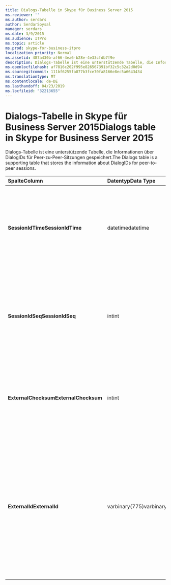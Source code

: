 ```yaml
---
title: Dialogs-Tabelle in Skype für Business Server 2015
ms.reviewer: ''
ms.author: serdars
author: SerdarSoysal
manager: serdars
ms.date: 3/9/2015
ms.audience: ITPro
ms.topic: article
ms.prod: skype-for-business-itpro
localization_priority: Normal
ms.assetid: 487a430b-af66-4ea6-b28e-4e33cfdb7f9e
description: Dialogs-Tabelle ist eine unterstützende Tabelle, die Informationen über DialogIDs für Peer-zu-Peer-Sitzungen gespeichert.
ms.openlocfilehash: af7816c202f995e826567391bf32c5c32a2d0d94
ms.sourcegitcommit: 111bf6255fa877b3fce70fa8166e8ec5a6643434
ms.translationtype: MT
ms.contentlocale: de-DE
ms.lasthandoff: 04/23/2019
ms.locfileid: "32213655"
---
```

# <a name="dialogs-table-in-skype-for-business-server-2015"></a><span data-ttu-id="8f797-103">Dialogs-Tabelle in Skype für Business Server 2015</span><span class="sxs-lookup"><span data-stu-id="8f797-103">Dialogs table in Skype for Business Server 2015</span></span>
 
<span data-ttu-id="8f797-104">Dialogs-Tabelle ist eine unterstützende Tabelle, die Informationen über DialogIDs für Peer-zu-Peer-Sitzungen gespeichert.</span><span class="sxs-lookup"><span data-stu-id="8f797-104">The Dialogs table is a supporting table that stores the information about DialogIDs for peer-to-peer sessions.</span></span>
  
|<span data-ttu-id="8f797-105">**Spalte**</span><span class="sxs-lookup"><span data-stu-id="8f797-105">**Column**</span></span>|<span data-ttu-id="8f797-106">**Datentyp**</span><span class="sxs-lookup"><span data-stu-id="8f797-106">**Data Type**</span></span>|<span data-ttu-id="8f797-107">**Schlüssel/Index**</span><span class="sxs-lookup"><span data-stu-id="8f797-107">**Key/Index**</span></span>|<span data-ttu-id="8f797-108">**Details**</span><span class="sxs-lookup"><span data-stu-id="8f797-108">**Details**</span></span>|
|:-----|:-----|:-----|:-----|
|<span data-ttu-id="8f797-109">**SessionIdTime**</span><span class="sxs-lookup"><span data-stu-id="8f797-109">**SessionIdTime**</span></span> <br/> |<span data-ttu-id="8f797-110">datetime</span><span class="sxs-lookup"><span data-stu-id="8f797-110">datetime</span></span>  <br/> |<span data-ttu-id="8f797-111">Primary</span><span class="sxs-lookup"><span data-stu-id="8f797-111">Primary</span></span>  <br/> |<span data-ttu-id="8f797-112">Zeitpunkt der sitzungsanforderung; zusammen mit SessionIDSeq verwendet zur eindeutigen Identifizierung eine Sitzung.</span><span class="sxs-lookup"><span data-stu-id="8f797-112">Time of session request; used in conjunction with SessionIDSeq to uniquely identify a session.</span></span>  <br/> |
|<span data-ttu-id="8f797-113">**SessionIdSeq**</span><span class="sxs-lookup"><span data-stu-id="8f797-113">**SessionIdSeq**</span></span> <br/> |<span data-ttu-id="8f797-114">int</span><span class="sxs-lookup"><span data-stu-id="8f797-114">int</span></span>  <br/> |<span data-ttu-id="8f797-115">Primary</span><span class="sxs-lookup"><span data-stu-id="8f797-115">Primary</span></span>  <br/> |<span data-ttu-id="8f797-116">ID-Nummer, um die Sitzung zu identifizieren.</span><span class="sxs-lookup"><span data-stu-id="8f797-116">ID number to identify the session.</span></span> <span data-ttu-id="8f797-117">In Verbindung mit SessionIDTime verwendet, um eine Sitzung eindeutig zu identifizieren.</span><span class="sxs-lookup"><span data-stu-id="8f797-117">Used in conjunction with SessionIDTime to uniquely identify a session.</span></span>  <br/> |
|<span data-ttu-id="8f797-118">**ExternalChecksum**</span><span class="sxs-lookup"><span data-stu-id="8f797-118">**ExternalChecksum**</span></span> <br/> |<span data-ttu-id="8f797-119">int</span><span class="sxs-lookup"><span data-stu-id="8f797-119">int</span></span>  <br/> | <br/> |<span data-ttu-id="8f797-120">Prüfsumme der ExternalID.</span><span class="sxs-lookup"><span data-stu-id="8f797-120">Checksum of the ExternalID.</span></span> <span data-ttu-id="8f797-121">Dieses Feld wird verwendet, um die Datenbank Suchvorgänge zu beschleunigen.</span><span class="sxs-lookup"><span data-stu-id="8f797-121">This field is used to increase the speed of database searches.</span></span>  <br/> |
|<span data-ttu-id="8f797-122">**ExternalId**</span><span class="sxs-lookup"><span data-stu-id="8f797-122">**ExternalId**</span></span> <br/> |<span data-ttu-id="8f797-123">varbinary(775)</span><span class="sxs-lookup"><span data-stu-id="8f797-123">varbinary(775)</span></span>  <br/> | <br/> |<span data-ttu-id="8f797-124">SIP-Dialog-ID als binäre gespeichert.</span><span class="sxs-lookup"><span data-stu-id="8f797-124">SIP dialog ID, stored as a binary.</span></span> <span data-ttu-id="8f797-125">Das Format der Binärdatei ist:</span><span class="sxs-lookup"><span data-stu-id="8f797-125">The format of the binary is:</span></span>  <br/> <span data-ttu-id="8f797-126">Dialogfeld; aus Tag; -tag</span><span class="sxs-lookup"><span data-stu-id="8f797-126">dialog;from-tag;to-tag</span></span>  <br/> <span data-ttu-id="8f797-127">Diese Daten können mithilfe der folgenden Syntax in das Textformat konvertiert werden:</span><span class="sxs-lookup"><span data-stu-id="8f797-127">This data can be converted to text format by using this syntax:</span></span>  <br/>  `cast(cast(ExternalId as varbinary(max)) as varchar(max))` <br/> |
   

